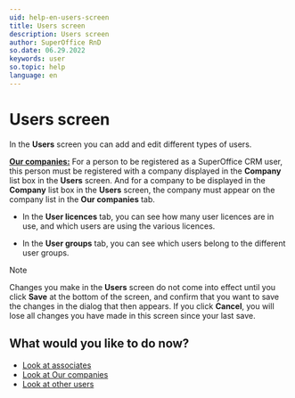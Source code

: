 ```yaml
---
uid: help-en-users-screen
title: Users screen
description: Users screen
author: SuperOffice RnD
so.date: 06.29.2022
keywords: user
so.topic: help
language: en
---
```


# Users screen

In the **Users** screen you can add and edit different types of users.

[**Our companies:**][2] For a person to be registered as a SuperOffice CRM user, this person must be registered with a company displayed in the **Company** list box in the **Users** screen. And for a company to be displayed in the **Company** list box in the **Users** screen, the company must appear on the company list in the **Our companies** tab.

* In the **User licences** tab, you can see how many user licences are in use, and which users are using the various licences.

* In the **User groups** tab, you can see which users belong to the different user groups.

> [!NOTE]
> Changes you make in the **Users** screen do not come into effect until you click **Save** at the bottom of the screen, and confirm that you want to save the changes in the dialog that then appears. If you click **Cancel**, you will lose all changes you have made in this screen since your last save.

## What would you like to do now?

* [Look at associates][3]
* [Look at Our companies][2]
* [Look at other users][1]

<!-- Referenced links -->
[1]: other-users-tab.md
[2]: our-companies-tab.md
[3]: associates-tab.md

<!-- Referenced images -->
